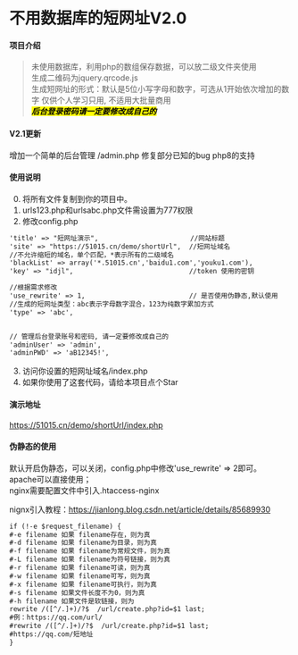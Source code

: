 # 不用数据库的短网址V2.0

#### 项目介绍
> 未使用数据库，利用php的数组保存数据，可以放二级文件夹使用   
> 生成二维码为jquery.qrcode.js   
> 生成短网址的形式：默认是5位小写字母和数字，可选从1开始依次增加的数字
> 仅供个人学习只用, 不适用大批量商用      
> <mark>***后台登录密码请一定要修改成自己的***<mark>    

#### V2.1更新
增加一个简单的后台管理   /admin.php
修复部分已知的bug
php8的支持

#### 使用说明
0. 将所有文件复制到你的项目中。
1. urls123.php和urlsabc.php文件需设置为777权限
2. 修改config.php

```html
'title' => "短网址演示",                       //网站标题
'site' => "https://51015.cn/demo/shortUrl",  //短网址域名
//不允许缩短的域名，单个匹配，*表示所有的二级域名
'blackList' => array('*.51015.cn','baidu1.com','youku1.com'),
'key' => "idjl",                             //token 使用的密钥

//根据需求修改
'use_rewrite' => 1,                          // 是否使用伪静态,默认使用
//生成的短网址类型：abc表示字母数字混合，123为纯数字累加方式
'type' => 'abc',


// 管理后台登录账号和密码, 请一定要修改成自己的
'adminUser' => 'admin',
'adminPWD' => 'aB12345!',
```

3. 访问你设置的短网址域名/index.php
4. 如果你使用了这套代码，请给本项目点个Star

#### 演示地址
https://51015.cn/demo/shortUrl/index.php     


#### 伪静态的使用
默认开启伪静态，可以关闭，config.php中修改'use_rewrite' => 2即可。   
apache可以直接使用；    
nginx需要配置文件中引入.htaccess-nginx     

nignx引入教程：https://jianlong.blog.csdn.net/article/details/85689930

```html
if (!-e $request_filename) {
#-e filename 如果 filename存在，则为真
#-d filename 如果 filename为目录，则为真 
#-f filename 如果 filename为常规文件，则为真
#-L filename 如果 filename为符号链接，则为真
#-r filename 如果 filename可读，则为真 
#-w filename 如果 filename可写，则为真 
#-x filename 如果 filename可执行，则为真
#-s filename 如果文件长度不为0，则为真
#-h filename 如果文件是软链接，则为
rewrite /([^/.]+)/?$  /url/create.php?id=$1 last;
#例：https://qq.com/url/
#rewrite /([^/.]+)/?$  /url/create.php?id=$1 last;
#https://qq.com/短地址
}
```

